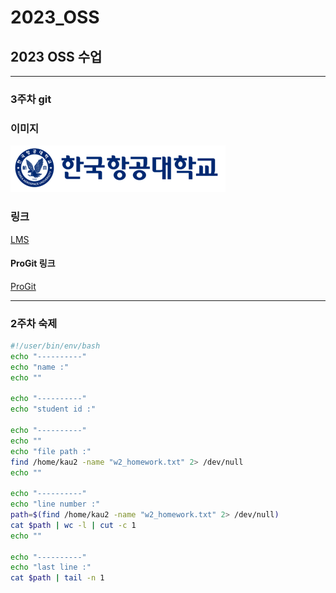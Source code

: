 # 2023_OSS
## 2023 OSS 수업
-----
### 3주차 git
### 이미지
![Alt text](/img/kau/kau.png)
### 링크
[LMS](https://lms.kau.ac.kr/login.php)
#### ProGit 링크
[ProGit](https://git-scm.com/book/ko/v2)
   
-----
### 2주차 숙제
```bash
#!/user/bin/env/bash
echo "----------"
echo "name :"
echo ""

echo "----------"
echo "student id :"

echo "----------"
echo ""
echo "file path :"
find /home/kau2 -name "w2_homework.txt" 2> /dev/null
echo ""

echo "----------"
echo "line number :"
path=$(find /home/kau2 -name "w2_homework.txt" 2> /dev/null)
cat $path | wc -l | cut -c 1
echo ""

echo "----------"
echo "last line :"
cat $path | tail -n 1
```
